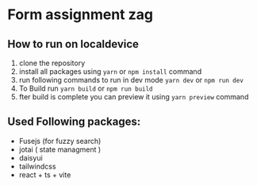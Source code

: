 # Form assignment zag


## How to run on localdevice
1. clone the repository
2. install all packages using `yarn`  or `npm install` command
3. run following commands to run in dev mode `yarn dev` or `npm run dev`
4. To Build run `yarn build` or `npm run build`
5. fter build is complete you can preview it using `yarn preview` command

## Used Following packages:

- Fusejs (for fuzzy search)
- jotai ( state managment )
- daisyui
- tailwindcss
- react + ts + vite

